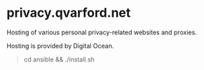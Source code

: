 # privacy.qvarford.net
Hosting of various personal privacy-related websites and proxies.

Hosting is provided by Digital Ocean.

> cd ansible && ./install.sh